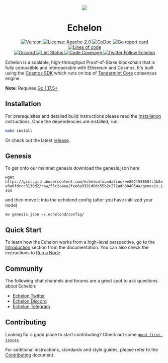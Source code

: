 <!--
parent:
  order: false
-->

<div align="center">
  <img src="https://user-images.githubusercontent.com/102999403/161656793-7a826432-de47-46ea-b212-72907f462b7d.gif" />
  <h1> Echelon </h1>
</div>

<!-- TODO: add banner -->
<!-- ![banner](docs/ethermint.jpg) -->

<div align="center">
  <a href="https://github.com/echelonfoundation/echelon/releases/latest">
    <img alt="Version" src="https://img.shields.io/github/tag/echelonfoundation/echelon.svg" />
  </a>
  <a href="https://github.com/echelonfoundation/echelon/blob/main/LICENSE">
    <img alt="License: Apache-2.0" src="https://img.shields.io/github/license/echelonfoundation/echelon.svg" />
  </a>
  <a href="https://pkg.go.dev/github.com/echelonfoundation/echelon">
    <img alt="GoDoc" src="https://godoc.org/github.com/echelonfoundation/echelon?status.svg" />
  </a>
  <a href="https://goreportcard.com/report/github.com/echelonfoundation/echelon">
    <img alt="Go report card" src="https://goreportcard.com/badge/github.com/echelonfoundation/echelon"/>
  </a>
  <a href="https://bestpractices.coreinfrastructure.org/projects/5018">
    <img alt="Lines of code" src="https://img.shields.io/tokei/lines/github/echelonfoundation/echelon">
  </a>
</div>
<div align="center">
  <a href="https://discord.gg/ArXNfK99ae">
    <img alt="Discord" src="https://img.shields.io/discord/809048090249134080.svg" />
  </a>
  <a href="https://github.com/echelonfoundation/echelon/actions?query=branch%3Amain+workflow%3ALint">
    <img alt="Lint Status" src="https://github.com/echelonfoundation/echelon/actions/workflows/lint.yml/badge.svg?branch=main" />
  </a>
  <a href="https://codecov.io/gh/echelonfoundation/echelon">
    <img alt="Code Coverage" src="https://codecov.io/gh/echelonfoundation/echelon/branch/main/graph/badge.svg" />
  </a>
  <a href="https://twitter.com/EchelonFDN">
    <img alt="Twitter Follow Echelon" src="https://img.shields.io/twitter/follow/EchelonFDN"/>
  </a>
</div>

Echelon is a scalable, high-throughput Proof-of-Stake blockchain that is fully compatible and
interoperable with Ethereum and Cosmos. It's built using the [Cosmos SDK](https://github.com/cosmos/cosmos-sdk/) which runs on top of [Tendermint Core](https://github.com/tendermint/tendermint) consensus engine.

**Note**: Requires [Go 1.17.5+](https://golang.org/dl/)

## Installation

For prerequisites and detailed build instructions please read the [Installation](https://docs.ech.network) instructions. Once the dependencies are installed, run:

```bash
make install
```

Or check out the latest [release](https://github.com/echelonfoundation/echelon/releases).

## Genesis
To get onto our mainnet genesis download the genesis.json here

`wget https://gist.githubusercontent.com/echelonfoundation/ee862f58850fc1b5ee6a6fdccc3130d2/raw/55c2c4ea2fee8a9391d0dc55b2c272adb804054a/genesis.json`

and then move it into the echelond config (after you have initilized your node)

`mv genesis.json ~/.echelond/config/`

## Quick Start

To learn how the Echelon works from a high-level perspective, go to the [Introduction](https://docs.ech.network) section from the documentation. You can also check the instructions to [Run a Node](https://docs.ech.network).

## Community

The following chat channels and forums are a great spot to ask questions about Echelon:

- [Echelon Twitter](https://twitter.com/EchelonFDN)
- [Echelon Discord](https://discord.gg/ArXNfK99ae)
- [Echelon Telegram](https://t.me/echelonchain)

## Contributing

Looking for a good place to start contributing? Check out some [`good first issues`](https://github.com/echelonfoundation/echelon/issues?q=is%3Aopen+is%3Aissue+label%3A%22good+first+issue%22).

For additional instructions, standards and style guides, please refer to the [Contributing](./CONTRIBUTING.md) document.
